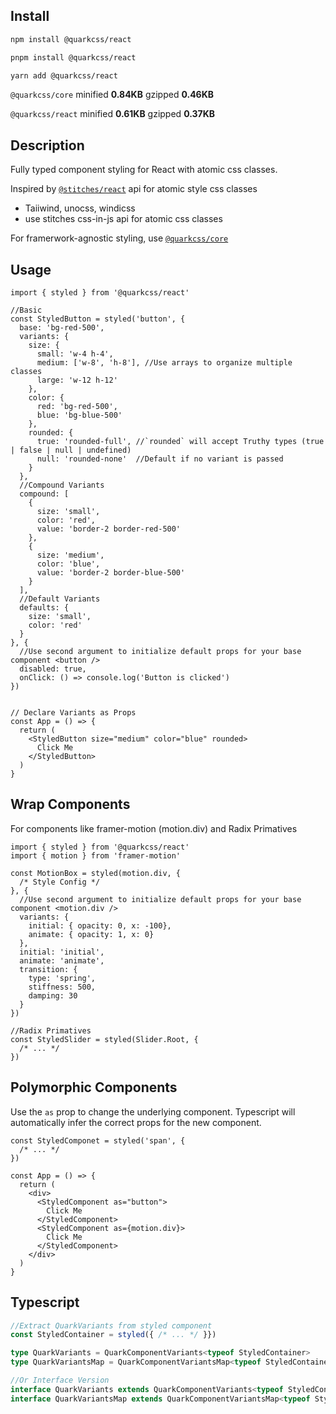 ## Install

```bash
npm install @quarkcss/react

pnpm install @quarkcss/react

yarn add @quarkcss/react
```
`@quarkcss/core` 
minified **0.84KB** gzipped **0.46KB**

`@quarkcss/react`
minified **0.61KB** gzipped **0.37KB**


## Description
Fully typed component styling for React with atomic css classes.

Inspired by [`@stitches/react`](https://stitches.dev/docs/variants) api for atomic style css classes
  - Taiiwind, unocss, windicss
  - use stitches css-in-js api for atomic css classes

For framerwork-agnostic styling, use [`@quarkcss/core`](https://github.com/cpakken/quarkcss/tree/master/packages/core)

## Usage

```tsx
import { styled } from '@quarkcss/react'

//Basic
const StyledButton = styled('button', {
  base: 'bg-red-500',
  variants: {
    size: {
      small: 'w-4 h-4',
      medium: ['w-8', 'h-8'], //Use arrays to organize multiple classes
      large: 'w-12 h-12'
    },
    color: {
      red: 'bg-red-500',
      blue: 'bg-blue-500'
    },
    rounded: {
      true: 'rounded-full', //`rounded` will accept Truthy types (true | false | null | undefined)
      null: 'rounded-none'  //Default if no variant is passed
    }
  },
  //Compound Variants
  compound: [
    {
      size: 'small',
      color: 'red',
      value: 'border-2 border-red-500'
    },
    {
      size: 'medium',
      color: 'blue',
      value: 'border-2 border-blue-500'
    }
  ],
  //Default Variants
  defaults: {
    size: 'small',
    color: 'red'
  }
}, {
  //Use second argument to initialize default props for your base component <button />
  disabled: true,
  onClick: () => console.log('Button is clicked')
})


// Declare Variants as Props
const App = () => {
  return (
    <StyledButton size="medium" color="blue" rounded>
      Click Me
    </StyledButton>
  )
}
```


## Wrap Components

For components like framer-motion (motion.div) and Radix Primatives

```tsx
import { styled } from '@quarkcss/react'
import { motion } from 'framer-motion'

const MotionBox = styled(motion.div, {
  /* Style Config */
}, {
  //Use second argument to initialize default props for your base component <motion.div />
  variants: {
    initial: { opacity: 0, x: -100},
    animate: { opacity: 1, x: 0}
  },
  initial: 'initial',
  animate: 'animate',
  transition: {
    type: 'spring',
    stiffness: 500,
    damping: 30
  }
})

//Radix Primatives
const StyledSlider = styled(Slider.Root, {
  /* ... */
})
```


## Polymorphic Components
Use the `as` prop to change the underlying component. Typescript will automatically infer the correct props for the new component.

```tsx
const StyledComponet = styled('span', {
  /* ... */
})

const App = () => {
  return (
    <div>
      <StyledComponent as="button">
        Click Me
      </StyledComponent>
      <StyledComponent as={motion.div}>
        Click Me
      </StyledComponent>
    </div>
  )
}
```

## Typescript
```ts
//Extract QuarkVariants from styled component
const StyledContainer = styled({ /* ... */ }})

type QuarkVariants = QuarkComponentVariants<typeof StyledContainer>
type QuarkVariantsMap = QuarkComponentVariantsMap<typeof StyledContainer>

//Or Interface Version
interface QuarkVariants extends QuarkComponentVariants<typeof StyledContainer> {}
interface QuarkVariantsMap extends QuarkComponentVariantsMap<typeof StyledContainer> {}

``` 


